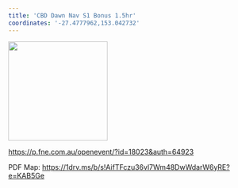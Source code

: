 ```yaml
---
title: 'CBD Dawn Nav S1 Bonus 1.5hr'
coordinates: '-27.4777962,153.042732'
---
```

<img src="https://doc-0k-08-mymaps.googleusercontent.com/untrusted/hostedimage/o2fbn585vcrt3ao71o6a0j9c34/593d1331lsjv7f9ukv54ss2hfg/1688363100000/3_qa3g-a-HBcK3YBy6L69UtbaCxl2qxF/*/6ACtvi-FVGgjJhx63ORCKLYR5NBcKMsqQQffJbLhvWBehceRH3OH4KOTS_GDFqhy5QJ0tN1JsZcHeEQbpMLmCO1nRS9_tJHK2ccX4c0VVRrchjhBKM0Iob58MA7Mu8RTiLnbs9UBryMQ2tsLJbTJKRXyaVYcSl6_g3eHojvvrxC2oT5kT80t8-qYAraUkIXE1ej265g?session=0&fife" height="200" width="auto" />

https://p.fne.com.au/openevent/?id=18023&auth=64923

PDF Map: https://1drv.ms/b/s!AifTFczu36vl7Wm48DwWdarW6yRE?e=KAB5Ge
